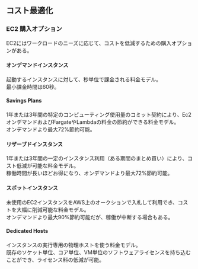 ## コスト最適化

### EC2 購入オプション
EC2にはワークロードのニーズに応じて、コストを低減するための購入オプションがある。  

#### オンデマンドインスタンス
起動するインスタンスに対して、秒単位で課金される料金モデル。  
最小課金時間は60秒。

#### Savings Plans
1年または3年間の特定のコンピューティング使用量のコミット契約により、Ec2オンデマンドおよびFargateやLambdaの料金の節約ができる料金モデル。  
オンデマンドより最大72%節約可能。

#### リザーブドインスタンス
1年または3年間の一定のインスタンス利用（ある期間のまとめ買い）により、コスト低減が可能な料金モデル。  
稼働時間が長いほどお得になり、オンデマンドより最大72%節約可能。

#### スポットインスタンス
未使用のEC2インスタンスをAWS上のオークションで入札して利用でき、コストを大幅に削減可能な料金モデル。  
オンデマンドより最大90%節約可能だが、稼働が中断する場合もある。

#### Dedicated Hosts
インスタンスの実行専用の物理ホストを使う料金モデル。  
既存のソケット単位、コア単位、VM単位のソフトウェアライセンスを持ち込むことができ、ライセンス料の低減が可能。